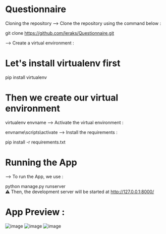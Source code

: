 # Questionnaire
Cloning the repository
--> Clone the repository using the command below :

git clone https://github.com/leraks/Questionnaire.git


--> Create a virtual environment :

# Let's install virtualenv first
pip install virtualenv

# Then we create our virtual environment
virtualenv envname
--> Activate the virtual environment :

envname\scripts\activate
--> Install the requirements :

pip install -r requirements.txt


# Running the App
--> To run the App, we use :

python manage.py runserver <br>
⚠ Then, the development server will be started at http://127.0.0.1:8000/

# App Preview :
![image](https://user-images.githubusercontent.com/67760549/206897116-3b000f12-ab58-4491-b1da-25d5bb705999.png)
![image](https://user-images.githubusercontent.com/67760549/206897183-cfc37b56-6903-4465-bd40-fec358806d2e.png)
![image](https://user-images.githubusercontent.com/67760549/206897211-c0658a74-fc1f-4b53-9bb3-0e52fa579917.png)

